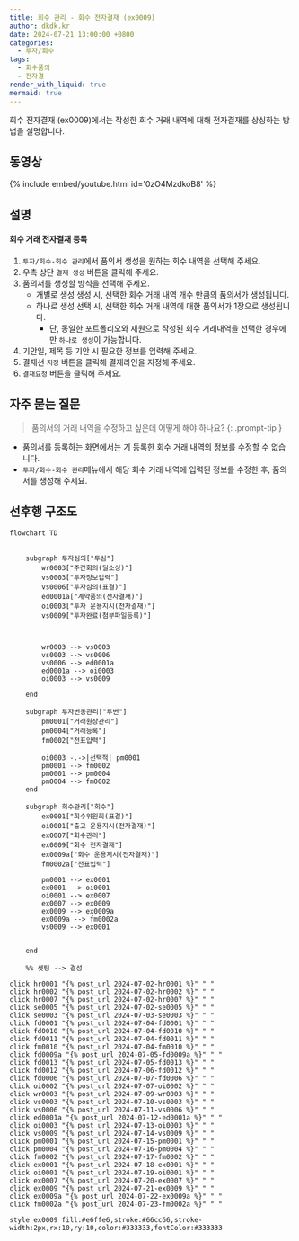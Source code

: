 ```yaml
---
title: 회수 관리 - 회수 전자결재 (ex0009)
author: dkdk.kr
date: 2024-07-21 13:00:00 +0800
categories:
  - 투자/회수
tags:
  - 회수품의
  - 전자결
render_with_liquid: true
mermaid: true
---
```

회수 전자결재 (ex0009)에서는 작성한 회수 거래 내역에 대해 전자결재를 상싱하는 방법을 설명합니다.

## 동영상

{% include embed/youtube.html id='0zO4MzdkoB8' %}

## 설명

#### 회수 거래 전자결재 등록
1. `투자/회수-회수 관리`에서 품의서 생성을 원하는 회수 내역을 선택해 주세요.
2. 우측 상단 `결재 생성` 버튼을 클릭해 주세요.
3. 품의서를 생성할 방식을 선택해 주세요.
	- 개별로 생성 생성 시, 선택한 회수 거래 내역 개수 만큼의 품의서가 생성됩니다.
	- 하나로 생성 선택 시, 선택한 회수 거래 내역에 대한 품의서가 1장으로 생성됩니다.
		- 단, 동일한 포트폴리오와 재원으로 작성된 회수 거래내역을 선택한 경우에만 `하나로 생성`이 가능합니다.
4. 기안일, 제목 등 기안 시 필요한 정보를 입력해 주세요.
5. 결재선 `지정` 버튼을 클릭해 결재라인을 지정해 주세요.
6. `결재요청` 버튼을 클릭해 주세요.


## 자주 묻는 질문

> 품의서의 거래 내역을 수정하고 싶은데 어떻게 해야 하나요?
{: .prompt-tip }
- 품의서를 등록하는 화면에서는 기 등록한 회수 거래 내역의 정보를 수정할 수 없습니다.
- `투자/회수-회수 관리`메뉴에서 해당 회수 거래 내역에 입력된 정보를 수정한 후, 품의서를 생성해 주세요.


## 선후행 구조도

```mermaid
flowchart TD


    subgraph 투자심의["투심"]
        wr0003["주간회의(딜소싱)"]
        vs0003["투자정보입력"]
        vs0006["투자심의(표결)"]
        ed0001a["계약품의(전자결재)"]
        oi0003["투자 운용지시(전자결재)"]
        vs0009["투자완료(첨부파일등록)"]

        
        
        wr0003 --> vs0003
        vs0003 --> vs0006
        vs0006 --> ed0001a
        ed0001a --> oi0003
        oi0003 --> vs0009

    end

    subgraph 투자변동관리["투변"]
        pm0001["거래원장관리"]
        pm0004["거래등록"]
        fm0002["전표입력"]

        oi0003 -.->|선택적| pm0001
        pm0001 --> fm0002
        pm0001 --> pm0004
        pm0004 --> fm0002
    end

    subgraph 회수관리["회수"]
        ex0001["회수위원회(표결)"]
        oi0001["출고 운용지시(전자결재)"]
        ex0007["회수관리"]
        ex0009["회수 전자결재"]
        ex0009a["회수 운용지시(전자결재)"]
        fm0002a["전표입력"]

        pm0001 --> ex0001
        ex0001 --> oi0001
        oi0001 --> ex0007
        ex0007 --> ex0009
        ex0009 --> ex0009a
        ex0009a --> fm0002a
        vs0009 --> ex0001


    end

    %% 셋팅 --> 결성
    
click hr0001 "{% post_url 2024-07-02-hr0001 %}" " "
click hr0002 "{% post_url 2024-07-02-hr0002 %}" " "
click hr0007 "{% post_url 2024-07-02-hr0007 %}" " "
click se0005 "{% post_url 2024-07-02-se0005 %}" " "
click se0003 "{% post_url 2024-07-03-se0003 %}" " "
click fd0001 "{% post_url 2024-07-04-fd0001 %}" " "
click fd0010 "{% post_url 2024-07-04-fd0010 %}" " "
click fd0011 "{% post_url 2024-07-04-fd0011 %}" " "
click fm0010 "{% post_url 2024-07-04-fm0010 %}" " "
click fd0009a "{% post_url 2024-07-05-fd0009a %}" " "
click fd0013 "{% post_url 2024-07-05-fd0013 %}" " "
click fd0012 "{% post_url 2024-07-06-fd0012 %}" " "
click fd0006 "{% post_url 2024-07-07-fd0006 %}" " "
click oi0002 "{% post_url 2024-07-07-oi0002 %}" " "
click wr0003 "{% post_url 2024-07-09-wr0003 %}" " "
click vs0003 "{% post_url 2024-07-10-vs0003 %}" " "
click vs0006 "{% post_url 2024-07-11-vs0006 %}" " "
click ed0001a "{% post_url 2024-07-12-ed0001a %}" " "
click oi0003 "{% post_url 2024-07-13-oi0003 %}" " "
click vs0009 "{% post_url 2024-07-14-vs0009 %}" " "
click pm0001 "{% post_url 2024-07-15-pm0001 %}" " "
click pm0004 "{% post_url 2024-07-16-pm0004 %}" " "
click fm0002 "{% post_url 2024-07-17-fm0002 %}" " "
click ex0001 "{% post_url 2024-07-18-ex0001 %}" " "
click oi0001 "{% post_url 2024-07-19-oi0001 %}" " "
click ex0007 "{% post_url 2024-07-20-ex0007 %}" " "
click ex0009 "{% post_url 2024-07-21-ex0009 %}" " "
click ex0009a "{% post_url 2024-07-22-ex0009a %}" " "
click fm0002a "{% post_url 2024-07-23-fm0002a %}" " "

style ex0009 fill:#e6ffe6,stroke:#66cc66,stroke-width:2px,rx:10,ry:10,color:#333333,fontColor:#333333

```
